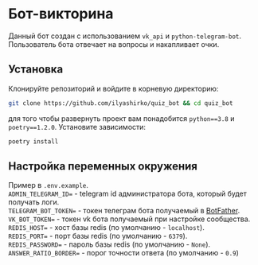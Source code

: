 # Бот-викторина
Данный бот создан с использованием `vk_api` и `python-telegram-bot`.  
Пользователь бота отвечает на вопросы и накапливает очки.  

## Установка
Клонируйте репозиторий и войдите в корневую директорию:
```sh
git clone https://github.com/ilyashirko/quiz_bot && cd quiz_bot
```
для того чтобы развернуть проект вам понадобится `python==3.8` и `poetry==1.2.0`. Установите зависимости:
```sh
poetry install
```
## Настройка переменных окружения
Пример в `.env.example`.  
`ADMIN_TELEGRAM_ID=` - telegram id администратора бота, который будет получать логи.  
`TELEGRAM_BOT_TOKEN=` - токен телеграм бота получаемый в [BotFather](https://t.me/botfather).  
`VK_BOT_TOKEN=` - токен vk бота получаемый при настройке сообщества.  
`REDIS_HOST=` - хост базы redis (по умолчанию - `localhost`).  
`REDIS_PORT=` - порт базы redis (по умолчанию - `6379`).  
`REDIS_PASSWORD=` - пароль базы redis (по умолчанию - `None`).  
`ANSWER_RATIO_BORDER=` - порог точности ответа (по умолчанию - `0.9`)